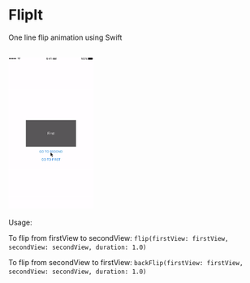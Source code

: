 # FlipIt
One line flip animation using Swift


<br>
<img height="300" src="https://github.com/MaeseppTarvo/FlipIt/blob/master/flipitgif.gif?raw=true" />
</br>

Usage:

To flip from firstView to secondView: ```flip(firstView: firstView, secondView: secondView, duration: 1.0)```

To flip from secondView to firstView: ```backFlip(firstView: firstView, secondView: secondView, duration: 1.0)```
